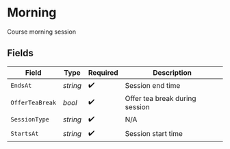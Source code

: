 # Morning

Course morning session


## Fields

| Field                          | Type                           | Required                       | Description                    |
| ------------------------------ | ------------------------------ | ------------------------------ | ------------------------------ |
| `EndsAt`                       | *string*                       | :heavy_check_mark:             | Session end time               |
| `OfferTeaBreak`                | *bool*                         | :heavy_check_mark:             | Offer tea break during session |
| `SessionType`                  | *string*                       | :heavy_check_mark:             | N/A                            |
| `StartsAt`                     | *string*                       | :heavy_check_mark:             | Session start time             |
